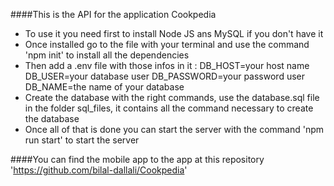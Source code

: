 ####This is the API for the application Cookpedia

- To use it you need first to install Node JS ans MySQL if you don't have it
- Once installed go to the file with your terminal and use the command 'npm init' to install all the dependencies
- Then add a .env file with those infos in it :
DB_HOST=your host name
DB_USER=your database user
DB_PASSWORD=your password user
DB_NAME=the name of your database
- Create the database with the right commands, use the database.sql file in the folder sql_files, it contains all the command necessary to create the database
- Once all of that is done you can start the server with the command 'npm run start' to start the server

####You can find the mobile app to the app at this repository 'https://github.com/bilal-dallali/Cookpedia'